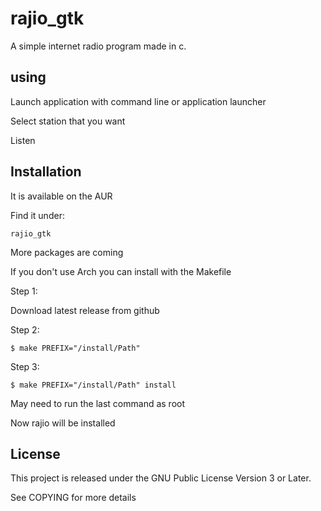# rajio_gtk
A simple internet radio program made in c.

## using
Launch application with command line or application launcher

Select station that you want

Listen

## Installation
It is available on the AUR

Find it under: 

`rajio_gtk`

More packages are coming

If you don't use Arch you can install with the Makefile

Step 1: 

Download latest release from github 

Step 2: 

`$ make PREFIX="/install/Path"` 

Step 3:

`$ make PREFIX="/install/Path" install`

May need to run the last command as root

Now rajio will be installed

## License
This project is released under the GNU Public License Version 3 or Later.

See COPYING for more details
